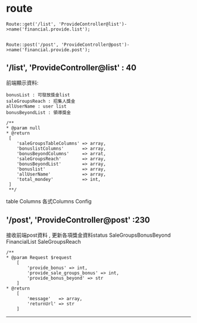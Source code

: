 # route

	Route::get('/list', 'ProvideController@list')->name('financial.provide.list');

		 
	Route::post('/post', 'ProvideController@post')->name('financial.provide.post');
	

## '/list', 'ProvideController@list' : 40

前端顯示資料:

	bonusList : 可發放獎金list
	saleGroupsReach : 招集人獎金
	allUserName : user list
	bonusBeyondList : 領導獎金
	
	/**
	* @param null
	* @return
	 [
        'saleGroupsTableColumns' => array,
        'bonuslistColumns'       => array,
        'bonusBeyondColumns'     => arrat,
        'saleGroupsReach'        => array,
        'bonusBeyondList'        => array,
        'bonuslist'              => array,
        'allUserName'            => array,
        'total_mondey'           => int,
	 ]
	 **/

table Columns
	各式Columns Config

## '/post', 'ProvideController@post' :230

接收前端post資料 , 更新各項獎金資料status
SaleGroupsBonusBeyond
FinancialList
SaleGroupsReach

    /**
    * @param Request $request
        [
            'provide_bonus' => int,
            'provide_sale_groups_bonus' => int,
            'provide_bonus_beyond' => str
        ]
    * @return 
        [
            'message'   => array,
            'returnUrl' => str
        ]
___

